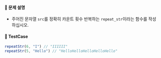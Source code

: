 #### 🤔 문제 설명
- 주어진 문자열 `src`를 정확히 카운트 횟수 반복하는 `repeat_str`이라는 함수를 작성하십시오.

#### 🎯 TestCase

```javascript
repeatStr(6, "I") // "IIIIII"
repeatStr(5, "Hello") // "HelloHelloHelloHelloHello"
```
